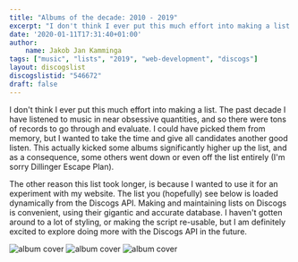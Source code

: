 ```yaml
---
title: "Albums of the decade: 2010 - 2019"
excerpt: "I don't think I ever put this much effort into making a list. The past decade I have listened to music in near obsessive quantities, and so there were tons of records to go through and evaluate."
date: '2020-01-11T17:31:40+01:00'
author:
    name: Jakob Jan Kamminga
tags: ["music", "lists", "2019", "web-development", "discogs"]
layout: discogslist
discogslistid: "546672"
draft: false
---
```


I don't think I ever put this much effort into making a list. The past decade I have listened to music in near obsessive quantities, and so there were tons of records to go through and evaluate. I could have picked them from memory, but I wanted to take the time and give all candidates another good listen. This actually kicked some albums significantly higher up the list, and as a consequence, some others went down or even off the list entirely (I'm sorry Dillinger Escape Plan).

The other reason this list took longer, is because I wanted to use it for an experiment with my website. The list you (hopefully) see below is loaded dynamically from the Discogs API. Making and maintaining lists on Discogs is convenient, using their gigantic and accurate database. I haven't gotten around to a lot of styling, or making the script re-usable, but I am definitely excited to explore doing more with the Discogs API in the future.

<div class="feature-albums">
    <img class="feature-album-img" src="/img/albums/shining-blackjazz.jpg" alt="album cover"></img>
    <img class="feature-album-img" src="/img/albums/kendricklamar-topimpabutterfly.jpg" alt="album cover"></img>
    <img class="feature-album-img" src="/img/albums/fourtet-thereisloveinyou.jpg" alt="album cover"></img>
</div>